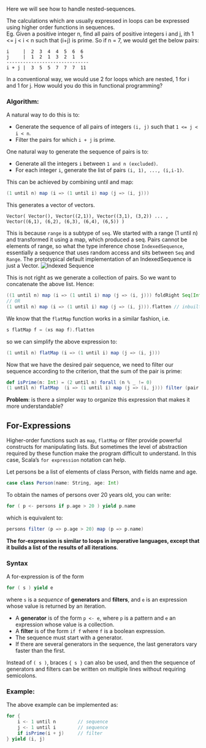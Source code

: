 Here we will see how to handle nested-sequences.

The calculations which are usually expressed in loops can be expressed using higher order functions in sequences.<br/>
Eg. Given a positive integer n, find all pairs of positive integers i and j, ith 1 <= j < i < n such that (i+j) is prime. So if n = 7, we would get the below pairs:
```
i     |  2  3  4  4  5  6  6
j     |  1  2  1  3  2  1  5
------------------------------
i + j |  3  5  5  7  7  7  11
```
In a conventional way, we would use 2 for loops which are nested, 1 for i and 1 for j. How would you do this in functional programming?

### Algorithm:

A natural way to do this is to:
* Generate the sequence of all pairs of integers `(i, j)` such that `1 <= j < i < n`.
* Filter the pairs for which `i + j` is prime.

One natural way to generate the sequence of pairs is to:
* Generate all the integers `i` between `1 and n (excluded)`.
* For each integer `i`, generate the list of pairs `(i, 1), ..., (i,i-1)`.

This can be achieved by combining until and map:
```scala
(1 until n) map (i => (1 until i) map (j => (i, j)))
```
This generates a vector of vectors. 
``` 
Vector( Vector(), Vector((2,1)), Vector((3,1), (3,2)) ... , Vector((6,1), (6,2), (6,3), (6,4), (6,5)) )
```
This is because `range` is a subtype of `seq`. We started with a range (1 until n) and transformed it using a map, which produced a seq. Pairs cannot be elements of range, so what the type inference chose `IndexedSequence`, essentially a sequence that uses random access and sits between `Seq` and `Range`. The prototypical default implementation of an IndexedSequence is just a Vector.
![Indexed Sequence](https://github.com/rohitvg/scala-principles-1/blob/master/resources/images/indexed_sequence.png)

This is not right as we generate a collection of pairs. So we want to concatenate the above list. Hence:
```scala
((1 until n) map (i => (1 until i) map (j => (i, j))) foldRight Seq[Int]())( _ ++ _ )
// OR
(1 until n) map (i => (1 until i) map (j => (i, j))).flatten // inbuilt method to flatten
```

We know that the `flatMap` function works in a similar fashion, i.e.
```scala
s flatMap f = (xs map f).flatten
```
so we can simplify the above expression to:
```scala
(1 until n) flatMap (i => (1 until i) map (j => (i, j)))
```
Now that we have the desired pair sequence, we need to filter our sequence according to the criterion, that the sum of the pair is prime:
```scala
def isPrime(n: Int) = (2 until n) forall (n % _ != 0)
(1 until n) flatMap  (i => (1 until i) map (j => (i, j))) filter (pair => isPrime(pair._1 + pair._2))
```

**Problem**: is there a simpler way to organize this expression that makes it more understandable?

## For-Expressions

Higher-order functions such as `map`, `flatMap` or filter provide powerful constructs for manipulating lists.
But sometimes the level of abstraction required by these function make the program difficult to understand.
In this case, Scala’s `for expression` notation can help.

Let persons be a list of elements of class Person, with fields name and age.
```scala
case class Person(name: String, age: Int)
```
To obtain the names of persons over 20 years old, you can write:
```scala
for ( p <- persons if p.age > 20 ) yield p.name
```
which is equivalent to:
```scala
persons filter (p => p.age > 20) map (p => p.name)
```
**The for-expression is similar to loops in imperative languages, except that it builds a list of the results of all iterations**.

### Syntax

A for-expression is of the form
```scala
for ( s ) yield e
```
where `s` is a _sequence_ of **generators** and **filters**, and `e` is an expression whose value is returned by an iteration.
* A **generator** is of the form `p <- e`, where `p` is a pattern and `e` an expression whose value is a collection.
* A **filter** is of the form `if f` where `f` is a boolean expression.
* The sequence must start with a generator.
* If there are several generators in the sequence, the last generators vary faster than the first.

Instead of `( s )`, braces `{ s }` can also be used, and then the sequence of generators and filters can be written on multiple lines without requiring semicolons.

### Example:
The above example can be implemented as:
```scala
for {
    i <- 1 until n        // sequence
    j <- 1 until i        // sequence
    if isPrime(i + j)     // filter
} yield (i, j)
```